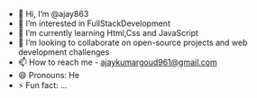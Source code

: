 - 👋 Hi, I’m @ajay863
- 👀 I’m interested in FullStackDevelopment 
- 🌱 I’m currently learning Html,Css and JavaScript
- 💞️ I’m looking to collaborate on open-source projects and web development challenges
- 📫 How to reach me - ajaykumargoud961@gmail.com
- 😄 Pronouns: He
- ⚡ Fun fact: ...

<!---
ajay863/ajay863 is a ✨ special ✨ repository because its `README.md` (this file) appears on your GitHub profile.
You can click the Preview link to take a look at your changes.
--->
